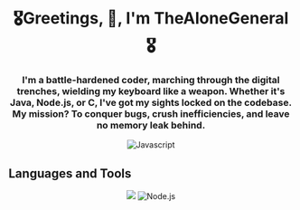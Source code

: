 <!--
**TheAloneGeneral/TheAloneGeneral** is a ✨ _special_ ✨ repository because its `README.md` (this file) appears on your GitHub profile.

Here are some ideas to get you started:

- 🔭 I’m currently working on ...
- 🌱 I’m currently learning ...
- 👯 I’m looking to collaborate on ...
- 🤔 I’m looking for help with ...
- 💬 Ask me about ...
- 📫 How to reach me: ...
- 😄 Pronouns: ...
- ⚡ Fun fact: ...
-->
<h1 align="center">🎖️Greetings, 👋, I'm TheAloneGeneral🎖️</h1>
<h3 align="center">I'm a battle-hardened coder, marching through the digital trenches, wielding my keyboard like a weapon. Whether it's Java, Node.js, or C, I've got my sights locked on the codebase. My mission? To conquer bugs, crush inefficiencies, and leave no memory leak behind.</h3>

<p align="center"> <img src="https://komarev.com/ghpvc/?username=thealonegeneral&label=Profile%20views&color=0e75b6&style=flat" alt="Javascript" /> </p>


## Languages and Tools

<p align="center"> <img src="https://img.shields.io/badge/JavaScript-%23F0FFFF?style=for-the-badge&logo=javascript&logoColor=%23F0FFFF&labelColor=%232F4F4F&color=%232F4F4F&link=https%3A%2F%2Fwww.javascript.com%2F" />
<img src="https://img.shields.io/badge/Node.js-%23F0FFFF?style=for-the-badge&logo=node.js&logoColor=%23F0FFFF&labelColor=%232F4F4F&color=%232F4F4F&link=https%3A%2F%2Fwww.javascript.com%2F" alt="Node.js" /> </p>

